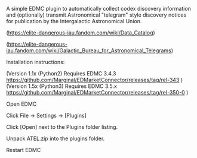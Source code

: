 A simple EDMC plugin to automatically collect codex discovery information and (optionally) transmit Astronomical "telegram" style discovery notices for publication by the Intergalactic Astronomical Union. 

(https://elite-dangerous-iau.fandom.com/wiki/Data_Catalog)

(https://elite-dangerous-iau.fandom.com/wiki/Galactic_Bureau_for_Astronomical_Telegrams)

Installation instructions:

(Version 1.1x (Python2) Requires EDMC 3.4.3 https://github.com/Marginal/EDMarketConnector/releases/tag/rel-343 )
(Version 1.5x (Python3) Requires EDMC 3.5.x https://github.com/Marginal/EDMarketConnector/releases/tag/rel-350-0 )

Open EDMC

Click File -> Settings -> [Plugins]

Click [Open] next to the Plugins folder listing.

Unpack ATEL.zip into the plugins folder.

Restart EDMC
